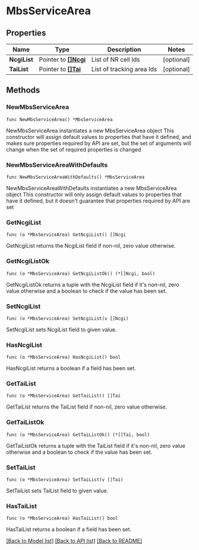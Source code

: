 # MbsServiceArea

## Properties

Name | Type | Description | Notes
------------ | ------------- | ------------- | -------------
**NcgiList** | Pointer to [**[]Ncgi**](Ncgi.md) | List of NR cell Ids | [optional] 
**TaiList** | Pointer to [**[]Tai**](Tai.md) | List of tracking area Ids | [optional] 

## Methods

### NewMbsServiceArea

`func NewMbsServiceArea() *MbsServiceArea`

NewMbsServiceArea instantiates a new MbsServiceArea object
This constructor will assign default values to properties that have it defined,
and makes sure properties required by API are set, but the set of arguments
will change when the set of required properties is changed

### NewMbsServiceAreaWithDefaults

`func NewMbsServiceAreaWithDefaults() *MbsServiceArea`

NewMbsServiceAreaWithDefaults instantiates a new MbsServiceArea object
This constructor will only assign default values to properties that have it defined,
but it doesn't guarantee that properties required by API are set

### GetNcgiList

`func (o *MbsServiceArea) GetNcgiList() []Ncgi`

GetNcgiList returns the NcgiList field if non-nil, zero value otherwise.

### GetNcgiListOk

`func (o *MbsServiceArea) GetNcgiListOk() (*[]Ncgi, bool)`

GetNcgiListOk returns a tuple with the NcgiList field if it's non-nil, zero value otherwise
and a boolean to check if the value has been set.

### SetNcgiList

`func (o *MbsServiceArea) SetNcgiList(v []Ncgi)`

SetNcgiList sets NcgiList field to given value.

### HasNcgiList

`func (o *MbsServiceArea) HasNcgiList() bool`

HasNcgiList returns a boolean if a field has been set.

### GetTaiList

`func (o *MbsServiceArea) GetTaiList() []Tai`

GetTaiList returns the TaiList field if non-nil, zero value otherwise.

### GetTaiListOk

`func (o *MbsServiceArea) GetTaiListOk() (*[]Tai, bool)`

GetTaiListOk returns a tuple with the TaiList field if it's non-nil, zero value otherwise
and a boolean to check if the value has been set.

### SetTaiList

`func (o *MbsServiceArea) SetTaiList(v []Tai)`

SetTaiList sets TaiList field to given value.

### HasTaiList

`func (o *MbsServiceArea) HasTaiList() bool`

HasTaiList returns a boolean if a field has been set.


[[Back to Model list]](../README.md#documentation-for-models) [[Back to API list]](../README.md#documentation-for-api-endpoints) [[Back to README]](../README.md)


